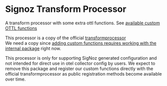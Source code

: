 # Signoz Transform Processor

A transform processor with some extra ottl functions.
See [available custom OTTL functions](./ottlfunctions)

This processor is a copy of the official [transformprocessor](https://github.com/open-telemetry/opentelemetry-collector-contrib/tree/main/processor/transformprocessor)  
We need a copy since [adding custom functions requires working with the internal package](https://github.com/open-telemetry/opentelemetry-collector-contrib/blob/main/processor/transformprocessor/CONTRIBUTING.md#new-functions) right now.

This processor is only for supporting SigNoz generated configuration and not intended for direct use in otel collector config by users.
We expect to remove this package and register our custom functions directly with the official transformprocessor as public registration methods become available over time.